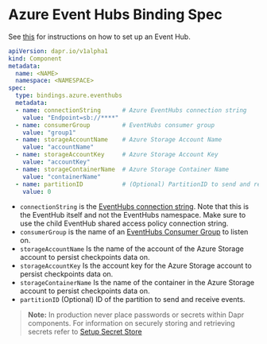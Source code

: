 # Azure Event Hubs Binding Spec

See [this](https://docs.microsoft.com/en-us/azure/event-hubs/event-hubs-dotnet-framework-getstarted-send) for instructions on how to set up an Event Hub.

```yaml
apiVersion: dapr.io/v1alpha1
kind: Component
metadata:
  name: <NAME>
  namespace: <NAMESPACE>
spec:
  type: bindings.azure.eventhubs
  metadata:
  - name: connectionString      # Azure EventHubs connection string
    value: "Endpoint=sb://****"
  - name: consumerGroup         # EventHubs consumer group
    value: "group1"
  - name: storageAccountName    # Azure Storage Account Name
    value: "accountName"   
  - name: storageAccountKey     # Azure Storage Account Key
    value: "accountKey"                
  - name: storageContainerName  # Azure Storage Container Name
    value: "containerName"    
  - name: partitionID           # (Optional) PartitionID to send and receive events
    value: 0
```

- `connectionString` is the [EventHubs connection string](https://docs.microsoft.com/en-us/azure/event-hubs/authorize-access-shared-access-signature). Note that this is the EventHub itself and not the EventHubs namespace. Make sure to use the child EventHub shared access policy connection string.
- `consumerGroup` is the name of an [EventHubs Consumer Group](https://docs.microsoft.com/en-us/azure/event-hubs/event-hubs-features#consumer-groups) to listen on.
- `storageAccountName` Is the name of the account of the Azure Storage account to persist checkpoints data on.
- `storageAccountKey`  Is the account key for the Azure Storage account to persist checkpoints data on.
- `storageContainerName` Is the name of the container in the Azure Storage account to persist checkpoints data on.
- `partitionID` (Optional) ID of the partition to send and receive events.

> **Note:** In production never place passwords or secrets within Dapr components. For information on securely storing and retrieving secrets refer to [Setup Secret Store](../../../howto/setup-secret-store)
